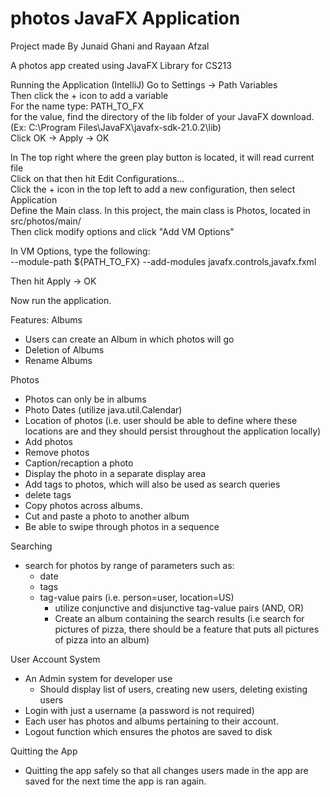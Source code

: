 # photos JavaFX Application
Project made By Junaid Ghani and Rayaan Afzal

A photos app created using JavaFX Library for CS213

Running the Application (IntelliJ)
Go to Settings -> Path Variables <br>
Then click the + icon to add a variable <br>
For the name type: PATH_TO_FX <br>
for the value, find the directory of the lib folder of your JavaFX download. (Ex: C:\Program Files\JavaFX\javafx-sdk-21.0.2\lib) <br>
Click OK -> Apply -> OK <br>

In The top right where the green play button is located, it will read current file <br>
Click on that then hit Edit Configurations... <br>
Click the + icon in the top left to add a new configuration, then select Application <br>
Define the Main class. In this project, the main class is Photos, located in src/photos/main/ <br>
Then click modify options and click "Add VM Options" <br>

In VM Options, type the following: <br>
--module-path ${PATH_TO_FX} --add-modules javafx.controls,javafx.fxml <br>

Then hit Apply -> OK <br>

Now run the application. <br>
 

Features:
Albums
- Users can create an Album in which photos will go
- Deletion of Albums
- Rename Albums

Photos
- Photos can only be in albums
- Photo Dates (utilize java.util.Calendar)
- Location of photos (i.e. user should be able to define where these locations are and they should persist throughout the application locally)
- Add photos
- Remove photos
- Caption/recaption a photo
- Display the photo in a separate display area
- Add tags to photos, which will also be used as search queries
- delete tags
- Copy photos across albums.
- Cut and paste a photo to another album
- Be able to swipe through photos in a sequence

Searching
- search for photos by range of parameters such as:
  - date
  - tags
  - tag-value pairs (i.e. person=user, location=US)
    - utilize conjunctive and disjunctive tag-value pairs (AND, OR)
    - Create an album containing the search results (i.e search for pictures of pizza, there should be a feature that puts all pictures of pizza into an album)

User Account System
- An Admin system for developer use
  - Should display list of users, creating new users, deleting existing users
- Login with just a username (a password is not required)
- Each user has photos and albums pertaining to their account.
- Logout function which ensures the photos are saved to disk

Quitting the App
- Quitting the app safely so that all changes users made in the app are saved for the next time the app is ran again.

